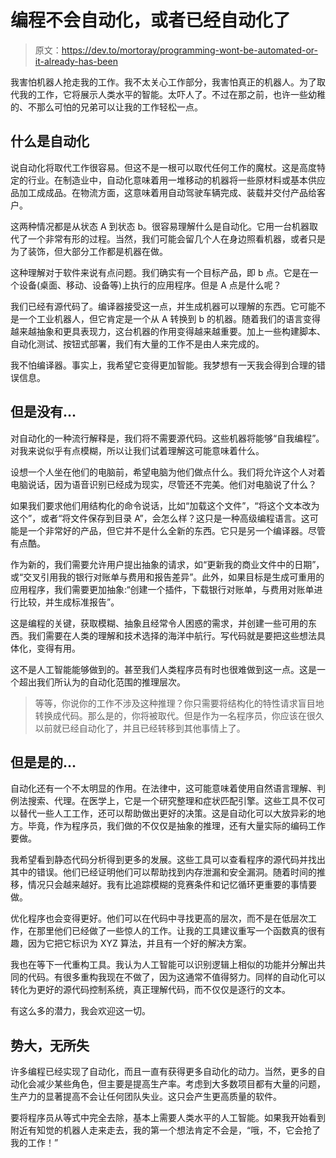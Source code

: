 # 编程不会自动化，或者已经自动化了

> 原文：<https://dev.to/mortoray/programming-wont-be-automated-or-it-already-has-been>

我害怕机器人抢走我的工作。我不太关心工作部分，我害怕真正的机器人。为了取代我的工作，它将展示人类水平的智能。太吓人了。不过在那之前，也许一些幼稚的、不那么可怕的兄弟可以让我的工作轻松一点。

## 什么是自动化

说自动化将取代工作很容易。但这不是一根可以取代任何工作的魔杖。这是高度特定的行业。在制造业中，自动化意味着用一堆移动的机器将一些原材料或基本供应品加工成成品。在物流方面，这意味着用自动驾驶车辆完成、装载并交付产品给客户。

这两种情况都是从状态 A 到状态 b。很容易理解什么是自动化。它用一台机器取代了一个非常有形的过程。当然，我们可能会留几个人在身边照看机器，或者只是为了装饰，但大部分工作都是机器在做。

这种理解对于软件来说有点问题。我们确实有一个目标产品，即 b 点。它是在一个设备(桌面、移动、设备等)上执行的应用程序。但是 A 点是什么呢？

我们已经有源代码了。编译器接受这一点，并生成机器可以理解的东西。它可能不是一个工业机器人，但它肯定是一个从 A 转换到 b 的机器。随着我们的语言变得越来越抽象和更具表现力，这台机器的作用变得越来越重要。加上一些构建脚本、自动化测试、按钮式部署，我们有大量的工作不是由人来完成的。

我不怕编译器。事实上，我希望它变得更加智能。我梦想有一天我会得到合理的错误信息。

## 但是没有...

对自动化的一种流行解释是，我们将不需要源代码。这些机器将能够“自我编程”。对我来说似乎有点模糊，所以让我们试着理解这可能意味着什么。

设想一个人坐在他们的电脑前，希望电脑为他们做点什么。我们将允许这个人对着电脑说话，因为语音识别已经成为现实，尽管还不完美。他们对电脑说了什么？

如果我们要求他们用结构化的命令说话，比如“加载这个文件”，“将这个文本改为这个”，或者“将文件保存到目录 A”，会怎么样？这只是一种高级编程语言。这可能是一个非常好的产品，但它并不是什么全新的东西。它只是另一个编译器。尽管有点酷。

作为新的，我们需要允许用户提出抽象的请求，如“更新我的商业文件中的日期”，或“交叉引用我的银行对账单与费用和报告差异”。此外，如果目标是生成可重用的应用程序，我们需要更加抽象:“创建一个插件，下载银行对账单，与费用对账单进行比较，并生成标准报告”。

这是编程的关键，获取模糊、抽象且经常令人困惑的需求，并创建一些可用的东西。我们需要在人类的理解和技术选择的海洋中航行。写代码就是要把这些想法具体化，变得有用。

这不是人工智能能够做到的。甚至我们人类程序员有时也很难做到这一点。这是一个超出我们所认为的自动化范围的推理层次。

> 等等，你说你的工作不涉及这种推理？你只需要将结构化的特性请求盲目地转换成代码。那么是的，你将被取代。但是作为一名程序员，你应该在很久以前就已经自动化了，并且已经转移到其他事情上了。

## 但是是的...

自动化还有一个不太明显的作用。在法律中，这可能意味着使用自然语言理解、判例法搜索、代理。在医学上，它是一个研究整理和症状匹配引擎。这些工具不仅可以替代一些人工工作，还可以帮助做出更好的决策。这是自动化可以大放异彩的地方。毕竟，作为程序员，我们做的不仅仅是抽象的推理，还有大量实际的编码工作要做。

我希望看到静态代码分析得到更多的发展。这些工具可以查看程序的源代码并找出其中的错误。他们已经证明他们可以帮助找到内存泄漏和安全漏洞。随着时间的推移，情况只会越来越好。我有比追踪模糊的竞赛条件和记忆循环更重要的事情要做。

优化程序也会变得更好。他们可以在代码中寻找更高的层次，而不是在低层次工作，在那里他们已经做了一些惊人的工作。让我的工具建议重写一个函数真的很有趣，因为它把它标识为 XYZ 算法，并且有一个好的解决方案。

我也在等下一代重构工具。我认为人工智能可以识别逻辑上相似的功能并分解出共同的代码。有很多重构我现在不做了，因为这通常不值得努力。同样的自动化可以转化为更好的源代码控制系统，真正理解代码，而不仅仅是逐行的文本。

有这么多的潜力，我会欢迎这一切。

## 势大，无所失

许多编程已经实现了自动化，而且一直有获得更多自动化的动力。当然，更多的自动化会减少某些角色，但主要是提高生产率。考虑到大多数项目都有大量的问题，生产力的显著提高不会让任何团队失业。这只会产生更高质量的软件。

要将程序员从等式中完全去除，基本上需要人类水平的人工智能。如果我开始看到附近有知觉的机器人走来走去，我的第一个想法肯定不会是，“哦，不，它会抢了我的工作！”